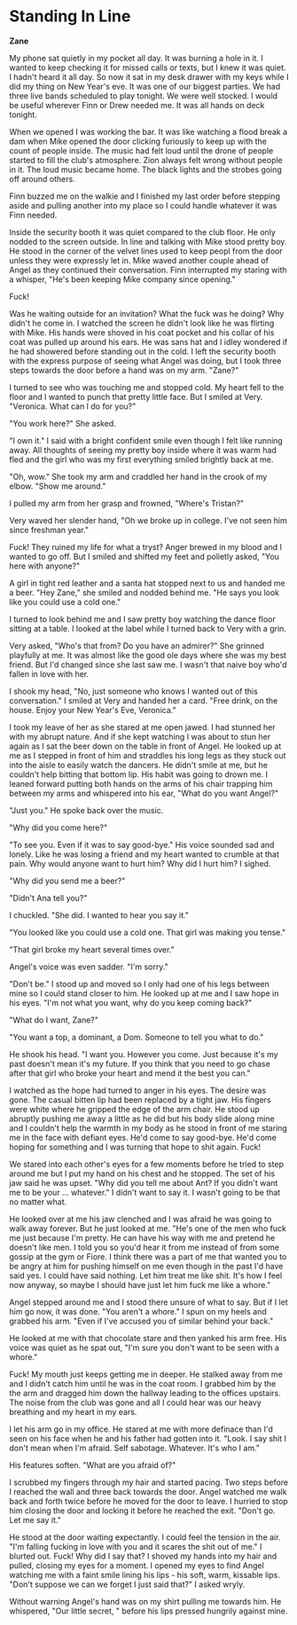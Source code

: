 # Standing In Line

**Zane**

My phone sat quietly in my pocket all day.  It was burning a hole in it.  I wanted to keep checking it for missed calls or texts, but I knew it was quiet.  I hadn't heard it all day.  So now it sat in my desk drawer with my keys while I did my thing on New Year's eve.  It was one of our biggest parties.  We had three live bands scheduled to play tonight.  We were well stocked.  I would be useful wherever Finn or Drew needed me.  It was all hands on deck tonight.

When we opened I was working the bar.  It was like watching a flood break a dam when Mike opened the door clicking furiously to keep up with the count of people inside.  The music had felt loud until the drone of people started to fill the club's atmosphere.  Zion always felt wrong without people in it.  The loud music became home.  The black lights and the strobes going off around others.

Finn buzzed me on the walkie and I finished my last order before stepping aside and pulling another into my place so I could handle whatever it was Finn needed.

Inside the security booth it was quiet compared to the club floor.  He only nodded to the screen outside.  In line and talking with Mike stood pretty boy.  He stood in the corner of the velvet lines used to keep peopl from the door unless they were expressly let in.  Mike waved another couple ahead of Angel as they continued their conversation.  Finn interrupted my staring with a whisper, "He's been keeping Mike company since opening."

Fuck!

Was he waiting outside for an invitation?  What the fuck was he doing?  Why didn't he come in.  I watched the screen he didn't look like he was flirting with Mike.  His hands were shoved in his coat pocket and his collar of his coat was pulled up around his ears.  He was sans hat and I idley wondered if he had showered before standing out in the cold.  I left the security booth with the express purpose of seeing what Angel was doing, but I took three steps towards the door before a hand was on my arm.  "Zane?"

I turned to see who was touching me and stopped cold.  My heart fell to the floor and I wanted to punch that pretty little face.  But I smiled at Very.  "Veronica.  What can I do for you?"

"You work here?"  She asked.

"I own it."  I said with a bright confident smile even though I felt like running away.  All thoughts of seeing my pretty boy inside where it was warm had fled and the girl who was my first everything smiled brightly back at me.

"Oh, wow."  She took my arm and craddled her hand in the crook of my elbow.  "Show me around."

I pulled my arm from her grasp and frowned, "Where's Tristan?"

Very waved her slender hand, "Oh we broke up in college.  I've not seen him since freshman year."

Fuck!  They ruined my life for what a tryst? Anger brewed in my blood and I wanted to go off.  But I smiled and shifted my feet and polietly asked, "You here with anyone?"

A girl in tight red leather and a santa hat stopped next to us and handed me a beer.  "Hey Zane," she smiled and nodded behind me.  "He says you look like you could use a cold one."

I turned to look behind me and I saw pretty boy watching the dance floor sitting at a table.  I looked at the label while I turned back to Very with a grin.

Very asked, "Who's that from?  Do you have an admirer?"  She grinned playfully at me.  It was almost like the good ole days where she was my best friend.  But I'd changed since she last saw me.  I wasn't that naive boy who'd fallen in love with her.

I shook my head, "No, just someone who knows I wanted out of this conversation."  I smiled at Very and handed her a card.  "Free drink, on the house.  Enjoy your New Year's Eve, Veronica."

I took my leave of her as she stared at me open jawed.  I had stunned her with my abrupt nature.  And if she kept watching I was about to stun her again as I sat the beer down on the table in front of Angel.  He looked up at me as I stepped in front of him and straddles his long legs as they stuck out into the aisle to easily watch the dancers.  He didn't smile at me, but he couldn't help bitting that bottom lip.  His habit was going to drown me.   I leaned forward putting both hands on the arms of his chair trapping him between my arms and whispered into his ear, "What do you want Angel?"

"Just you."  He spoke back over the music.

"Why did you come here?"

"To see you.  Even if it was to say good-bye."  His voice sounded sad and lonely.  Like he was losing a friend and my heart wanted to crumble at that pain.  Why would anyone want to hurt him?  Why did I hurt him?  I sighed.

"Why did you send me a beer?"

"Didn't Ana tell you?"

I chuckled.  "She did.  I wanted to hear you say it."

"You looked like you could use a cold one.  That girl was making you tense."

"That girl broke my heart several times over."

Angel's voice was even sadder.  "I'm sorry."

"Don't be."  I stood up and moved so I only had one of his legs between mine so I could stand closer to him.  He looked up at me and I saw hope in his eyes.  "I'm not what you want, why do you keep coming back?"

"What do I want, Zane?"

"You want a top, a dominant, a Dom.  Someone to tell you what to do."

He shook his head.  "I want you.  However you come.  Just because it's my past doesn't mean it's my future.  If you think that you need to go chase after that girl who broke your heart and mend it the best you can."

I watched as the hope had turned to anger in his eyes.  The desire was gone.  The casual bitten lip had been replaced by a tight jaw.  His fingers were white where he gripped the edge of the arm chair.  He stood up abruptly pushing me away a little as he did but his body slide along mine and I couldn't help the warmth in my body as he stood in front of me staring me in the face with defiant eyes.  He'd come to say good-bye.  He'd come hoping for something and I was turning that hope to shit again.  Fuck!

We stared into each other's eyes for a few moments before he tried to step around me but I put my hand on his chest and he stopped.  The set of his jaw said he was upset.  "Why did you tell me about Ant?  If you didn't want me to be your ... whatever."  I didn't want to say it.  I wasn't going to be that no matter what.

He looked over at me his jaw clenched and I was afraid he was going to walk away forever.  But he just looked at me.  "He's one of the men who fuck me just because I'm pretty.  He can have his way with me and pretend he doesn't like men.  I told you so you'd hear it from me instead of from some gossip at the gym or Fiore.  I think there was a part of me that wanted you to be angry at him for pushing himself on me even though in the past I'd have said yes.  I could have said nothing.  Let him treat me like shit.  It's how I feel now anyway, so maybe I should have just let him fuck me like a whore."

Angel stepped around me and I stood there unsure of what to say.  But if I let him go now, it was done. "You aren't a whore."  I spun on my heels and grabbed his arm.  "Even if I've accused you of similar behind your back."

He looked at me with that chocolate stare and then yanked his arm free.  His voice was quiet as he spat out, "I'm sure you don't want to be seen with a whore."

Fuck!  My mouth just keeps getting me in deeper.  He stalked away from me and I didn't catch him until he was in the coat room.  I grabbed him by the the arm and dragged him down the hallway leading to the offices upstairs.  The noise from the club was gone and all I could hear was our heavy breathing and my heart in my ears.

I let his arm go in my office.  He stared at me with more definace than I'd seen on his face when he and his father had gotten into it.  "Look.  I say shit I don't mean when I'm afraid.  Self sabotage.  Whatever.  It's who I am."

His features soften.  "What are you afraid of?"

I scrubbed my fingers through my hair and started pacing.  Two steps before I reached the wall and three back towards the door. Angel watched me walk back and forth twice before he moved for the door to leave.  I hurried to stop him closing the door and locking it before he reached the exit.  "Don't go.  Let me say it."

He stood at the door waiting expectantly.  I could feel the tension in the air.  "I'm falling fucking in love with you and it scares the shit out of me." I blurted out. Fuck! Why did I say that? I shoved my hands into my hair and pulled, closing my eyes for a moment. I opened my eyes to find Angel watching me with a faint smile lining his lips - his soft, warm, kissable lips. "Don't suppose we can we forget I just said that?" I asked wryly.

Without warning Angel's hand was on my shirt pulling me towards him.  He whispered, "Our little secret, " before his lips pressed hungrily against mine.